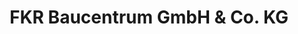 ---
title: "FKR Baucentrum GmbH & Co. KG"
url: /schwalmstadt/fkr-baucentrum-gmbh-und-co-kg/
shop: Baumarkt
---